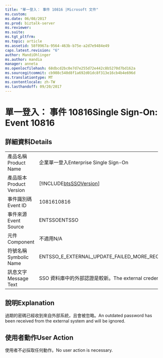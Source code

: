 ```yaml
---
title: "單一登入： 事件 10816 |Microsoft 文件"
ms.custom: 
ms.date: 06/08/2017
ms.prod: biztalk-server
ms.reviewer: 
ms.suite: 
ms.tgt_pltfrm: 
ms.topic: article
ms.assetid: 58f0967a-9564-463b-b75e-a2d7e9484e49
caps.latest.revision: "6"
author: MandiOhlinger
ms.author: mandia
manager: anneta
ms.openlocfilehash: 68dbcd2bc0e7d7e255d72e442c8b5270d7bd162a
ms.sourcegitcommit: cb908c540d8f1a692d01dc8f313e16cb4b4e696d
ms.translationtype: MT
ms.contentlocale: zh-TW
ms.lasthandoff: 09/20/2017
---
```

# <a name="single-sign-on-event-10816"></a><span data-ttu-id="db72b-102">單一登入： 事件 10816</span><span class="sxs-lookup"><span data-stu-id="db72b-102">Single Sign-On: Event 10816</span></span>
## <a name="details"></a><span data-ttu-id="db72b-103">詳細資料</span><span class="sxs-lookup"><span data-stu-id="db72b-103">Details</span></span>  
  
|||  
|-|-|  
|<span data-ttu-id="db72b-104">產品名稱</span><span class="sxs-lookup"><span data-stu-id="db72b-104">Product Name</span></span>|<span data-ttu-id="db72b-105">企業單一登入</span><span class="sxs-lookup"><span data-stu-id="db72b-105">Enterprise Single Sign-On</span></span>|  
|<span data-ttu-id="db72b-106">產品版本</span><span class="sxs-lookup"><span data-stu-id="db72b-106">Product Version</span></span>|[!INCLUDE[btsSSOVersion](../includes/btsssoversion-md.md)]|  
|<span data-ttu-id="db72b-107">事件識別碼</span><span class="sxs-lookup"><span data-stu-id="db72b-107">Event ID</span></span>|<span data-ttu-id="db72b-108">10816</span><span class="sxs-lookup"><span data-stu-id="db72b-108">10816</span></span>|  
|<span data-ttu-id="db72b-109">事件來源</span><span class="sxs-lookup"><span data-stu-id="db72b-109">Event Source</span></span>|<span data-ttu-id="db72b-110">ENTSSO</span><span class="sxs-lookup"><span data-stu-id="db72b-110">ENTSSO</span></span>|  
|<span data-ttu-id="db72b-111">元件</span><span class="sxs-lookup"><span data-stu-id="db72b-111">Component</span></span>|<span data-ttu-id="db72b-112">不適用</span><span class="sxs-lookup"><span data-stu-id="db72b-112">N/A</span></span>|  
|<span data-ttu-id="db72b-113">符號名稱</span><span class="sxs-lookup"><span data-stu-id="db72b-113">Symbolic Name</span></span>|<span data-ttu-id="db72b-114">ENTSSO_E_EXTERNAL_UPDATE_FAILED_MORE_RECENT</span><span class="sxs-lookup"><span data-stu-id="db72b-114">ENTSSO_E_EXTERNAL_UPDATE_FAILED_MORE_RECENT</span></span>|  
|<span data-ttu-id="db72b-115">訊息文字</span><span class="sxs-lookup"><span data-stu-id="db72b-115">Message Text</span></span>|<span data-ttu-id="db72b-116">SSO 資料庫中的外部認證是較新。</span><span class="sxs-lookup"><span data-stu-id="db72b-116">The external credentials in the SSO database are more recent.</span></span>|  
  
## <a name="explanation"></a><span data-ttu-id="db72b-117">說明</span><span class="sxs-lookup"><span data-stu-id="db72b-117">Explanation</span></span>  
 <span data-ttu-id="db72b-118">過期的密碼已經收到來自外部系統，且會被忽略。</span><span class="sxs-lookup"><span data-stu-id="db72b-118">An outdated password has been received from the external system and will be ignored.</span></span>  
  
## <a name="user-action"></a><span data-ttu-id="db72b-119">使用者動作</span><span class="sxs-lookup"><span data-stu-id="db72b-119">User Action</span></span>  
 <span data-ttu-id="db72b-120">使用者不必採取任何動作。</span><span class="sxs-lookup"><span data-stu-id="db72b-120">No user action is necessary.</span></span>